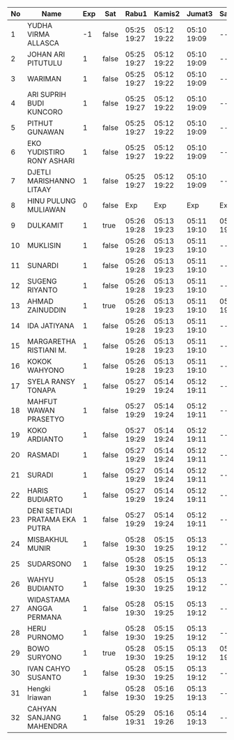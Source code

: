 | No | Name | Exp | Sat | Rabu1 | Kamis2 | Jumat3 | Sabtu4 | Senin6 | Selasa7 | Rabu8 | Kamis9 | Jumat10 | Sabtu11 | Senin13 | Selasa14 | Rabu15 |
|-----|-----|-----|-----|-----|-----|-----|-----|-----|-----|-----|-----|-----|-----|-----|-----|-----|
| 1 | YUDHA VIRMA ALLASCA | -1 | false | 05:25 19:27 | 05:12 19:22 | 05:10 19:09 | -- | 05:10 19:27 | 05:03 19:11 | 06:21 19:28 | 05:13 19:29 | 05:00 19:09 | -- | 05:26 19:12 | 05:19 19:11 | 05:15 - |
| 2 | JOHAN ARI PITUTULU | 1 | false | 05:25 19:27 | 05:12 19:22 | 05:10 19:09 | -- | 05:10 19:27 | 05:03 19:11 | 06:21 19:28 | 05:13 19:29 | 05:00 19:09 | -- | 05:26 19:12 | 05:19 19:11 | 05:15 - |
| 3 | WARIMAN | 1 | false | 05:25 19:27 | 05:12 19:22 | 05:10 19:09 | -- | 05:10 19:27 | 05:03 19:11 | 06:21 19:28 | 05:13 19:29 | 05:00 19:09 | -- | 05:26 19:12 | 05:19 19:11 | 05:15 - |
| 4 | ARI SUPRIH BUDI KUNCORO | 1 | false | 05:25 19:27 | 05:12 19:22 | 05:10 19:09 | -- | 05:10 19:27 | 05:03 19:11 | 06:21 19:28 | 05:13 19:29 | 05:00 19:09 | -- | 05:26 19:12 | 05:19 19:11 | 05:15 - |
| 5 | PITHUT GUNAWAN | 1 | false | 05:25 19:27 | 05:12 19:22 | 05:10 19:09 | -- | 05:10 19:27 | 05:03 19:11 | 06:21 19:28 | 05:13 19:29 | 05:00 19:09 | -- | 05:26 19:12 | 05:19 19:11 | 05:15 - |
| 6 | EKO YUDISTIRO RONY ASHARI | 1 | false | 05:25 19:27 | 05:12 19:22 | 05:10 19:09 | -- | 05:10 19:27 | 05:03 19:11 | 06:21 19:28 | 05:13 19:29 | 05:00 19:09 | -- | 05:26 19:12 | 05:19 19:11 | 05:15 - |
| 7 | DJETLI MARISHANNO LITAAY | 1 | false | 05:25 19:27 | 05:12 19:22 | 05:10 19:09 | -- | 05:10 19:27 | 05:03 19:11 | 06:21 19:28 | 05:13 19:29 | 05:00 19:09 | -- | 05:26 19:12 | 05:19 19:11 | 05:15 - |
| 8 | HINU PULUNG MULIAWAN | 0 | false | Exp | Exp | Exp | Exp | Exp | Exp | Exp | Exp | Exp | Exp | Exp | Exp | Exp |
| 9 | DULKAMIT | 1 | true | 05:26 19:28 | 05:13 19:23 | 05:11 19:10 | 05:29 19:14 | 05:11 19:28 | 05:04 19:12 | 06:22 19:29 | 05:14 19:30 | 05:01 19:10 | 05:02 19:20 | 05:27 19:13 | 05:20 19:12 | 05:16 - |
| 10 | MUKLISIN | 1 | false | 05:26 19:28 | 05:13 19:23 | 05:11 19:10 | -- | 05:11 19:28 | 05:04 19:12 | 06:22 19:29 | 05:14 19:30 | 05:01 19:10 | -- | 05:27 19:13 | 05:20 19:12 | 05:16 - |
| 11 | SUNARDI | 1 | false | 05:26 19:28 | 05:13 19:23 | 05:11 19:10 | -- | 05:11 19:28 | 05:04 19:12 | 06:22 19:29 | 05:14 19:30 | 05:01 19:10 | -- | 05:27 19:13 | 05:20 19:12 | 05:16 - |
| 12 | SUGENG RIYANTO | 1 | false | 05:26 19:28 | 05:13 19:23 | 05:11 19:10 | -- | 05:11 19:28 | 05:04 19:12 | 06:22 19:29 | 05:14 19:30 | 05:01 19:10 | -- | 05:27 19:13 | 05:20 19:12 | 05:16 - |
| 13 | AHMAD ZAINUDDIN | 1 | true | 05:26 19:28 | 05:13 19:23 | 05:11 19:10 | 05:29 19:14 | 05:11 19:28 | 05:04 19:12 | 06:22 19:29 | 05:14 19:30 | 05:01 19:10 | 05:02 19:20 | 05:27 19:13 | 05:20 19:12 | 05:16 - |
| 14 | IDA JATIYANA | 1 | false | 05:26 19:28 | 05:13 19:23 | 05:11 19:10 | -- | 05:11 19:28 | 05:04 19:12 | 06:22 19:29 | 05:14 19:30 | 05:01 19:10 | -- | 05:27 19:13 | 05:20 19:12 | 05:16 - |
| 15 | MARGARETHA RISTIANI M. | 1 | false | 05:26 19:28 | 05:13 19:23 | 05:11 19:10 | -- | 05:11 19:28 | 05:04 19:12 | 06:11 19:29 | 05:14 19:30 | 05:01 19:10 | -- | 05:27 19:13 | 05:20 19:12 | 05:16 - |
| 16 | KOKOK WAHYONO | 1 | false | 05:26 19:28 | 05:13 19:23 | 05:11 19:10 | -- | 05:11 19:28 | 05:04 19:13 | 06:22 19:30 | 05:14 19:30 | 05:01 19:10 | -- | 05:27 19:13 | 05:20 19:12 | 05:16 - |
| 17 | SYELA RANSY TONAPA | 1 | false | 05:27 19:29 | 05:14 19:24 | 05:12 19:11 | -- | 05:12 19:29 | 05:05 19:13 | 06:23 19:30 | 05:15 19:31 | 05:02 19:11 | -- | 05:28 19:14 | 05:21 19:13 | 05:17 - |
| 18 | MAHFUT WAWAN PRASETYO | 1 | false | 05:27 19:29 | 05:14 19:24 | 05:12 19:11 | -- | 05:12 19:29 | 05:05 19:13 | 06:23 19:30 | 05:15 19:31 | 05:02 19:11 | -- | 05:28 19:14 | 05:21 19:13 | 05:17 - |
| 19 | KOKO ARDIANTO | 1 | false | 05:27 19:29 | 05:14 19:24 | 05:12 19:11 | -- | 05:12 19:29 | 05:05 19:13 | 06:23 19:30 | 05:15 19:31 | 05:02 19:11 | -- | 05:28 19:14 | 05:21 19:13 | 05:17 - |
| 20 | RASMADI | 1 | false | 05:27 19:29 | 05:14 19:24 | 05:12 19:11 | -- | 05:12 19:29 | 05:05 19:13 | 06:23 19:30 | 05:15 19:31 | 05:02 19:11 | -- | 05:28 19:14 | 05:21 19:13 | 05:17 - |
| 21 | SURADI | 1 | false | 05:27 19:29 | 05:14 19:24 | 05:12 19:11 | -- | 05:12 19:29 | 05:05 19:13 | 06:23 19:30 | 05:15 19:31 | 05:02 19:11 | -- | 05:28 19:14 | 05:21 19:13 | 05:17 - |
| 22 | HARIS BUDIARTO | 1 | false | 05:27 19:29 | 05:14 19:24 | 05:12 19:11 | -- | 05:12 19:29 | 05:05 19:13 | 06:23 19:30 | 05:15 19:31 | 05:02 19:11 | -- | 05:28 19:14 | 05:21 19:13 | 05:17 - |
| 23 | DENI SETIADI PRATAMA EKA PUTRA | 1 | false | 05:27 19:29 | 05:14 19:24 | 05:12 19:11 | -- | 05:12 19:29 | 05:05 19:13 | 06:23 19:30 | 05:15 19:31 | 05:02 19:11 | -- | 05:28 19:14 | 05:21 19:13 | 05:17 - |
| 24 | MISBAKHUL MUNIR | 1 | false | 05:28 19:30 | 05:15 19:25 | 05:13 19:12 | -- | 05:13 19:30 | 05:06 19:14 | 06:24 19:31 | 05:16 19:32 | 05:03 19:12 | -- | 05:29 19:15 | 05:22 19:14 | 05:18 - |
| 25 | SUDARSONO | 1 | false | 05:28 19:30 | 05:15 19:25 | 05:13 19:12 | -- | 05:13 19:30 | 05:06 19:14 | 06:24 19:31 | 05:16 19:32 | 05:03 19:12 | -- | 05:29 19:15 | 05:22 19:14 | 05:18 - |
| 26 | WAHYU BUDIANTO | 1 | false | 05:28 19:30 | 05:15 19:25 | 05:13 19:12 | -- | 05:13 19:30 | 05:06 19:14 | 06:24 19:31 | 05:16 19:32 | 05:03 19:12 | -- | 05:29 19:15 | 05:22 19:14 | 05:18 - |
| 27 | WIDASTAMA ANGGA PERMANA | 1 | false | 05:28 19:30 | 05:15 19:25 | 05:13 19:12 | -- | 05:13 19:30 | 05:06 19:14 | 06:24 19:31 | 05:16 19:32 | 05:03 19:12 | -- | 05:29 19:15 | 05:22 19:14 | 05:18 - |
| 28 | HERU PURNOMO | 1 | false | 05:28 19:30 | 05:15 19:25 | 05:13 19:12 | -- | 05:13 19:30 | 05:06 19:14 | 06:24 19:31 | 05:16 19:32 | 05:03 19:12 | -- | 05:29 19:15 | 05:22 19:14 | 05:18 - |
| 29 | BOWO SURYONO | 1 | true | 05:28 19:30 | 05:15 19:25 | 05:13 19:12 | 05:29 19:14 | 05:13 19:30 | 05:06 19:14 | 06:24 19:31 | 05:16 19:32 | 05:03 19:12 | 05:02 19:20 | 05:29 19:15 | 05:22 19:14 | 05:18 - |
| 30 | IVAN CAHYO SUSANTO | 1 | false | 05:28 19:30 | 05:15 19:25 | 05:13 19:12 | -- | 05:13 19:30 | 05:06 19:14 | 06:24 19:31 | 05:16 19:32 | 05:03 19:12 | -- | 05:29 19:15 | 05:22 19:14 | 05:18 - |
| 31 | Hengki Iriawan | 1 | false | 05:28 19:30 | 05:16 19:25 | 05:13 19:13 | -- | 05:13 19:30 | 05:06 19:15 | 06:24 19:32 | 05:16 19:32 | 05:03 19:12 | -- | 05:29 19:15 | 05:22 19:14 | 05:18 - |
| 32 | CAHYAN SANJANG MAHENDRA | 1 | false | 05:29 19:31 | 05:16 19:26 | 05:14 19:13 | -- | 05:14 19:31 | 05:07 19:15 | 06:25 19:32 | 05:17 19:33 | 05:04 19:13 | -- | 05:30 19:16 | 05:23 19:15 | 05:19 - |
